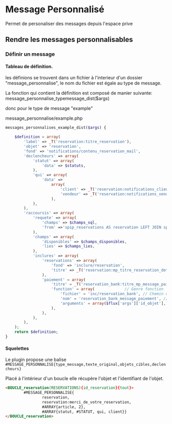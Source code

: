 # Message Personnalisé
Permet de personaliser des messages depuis l'espace prive

## Rendre les messages personnalisables


### Définir un message


#### Tableau de définition.

les définions se trouvent dans un fichier à l'interieur d'un dossier "message_personnalise", le nom du fichier est égale au type de message.

La fonction qui contient la définition est composé de manier suivante: message_personnalise_typemessage_dist($args)

donc pour le type de message "example"


message_personnalise/example.php

``` php
messages_personnalises_example_dist($args) {

	$definition = array(
		'label' => _T('reservation:titre_reservation'),
		'objet' => 'reservation',
		'fond' => 'notifications/contenu_reservation_mail',
		'declencheurs' => array(
			'statut' => array(
				'data' => $statuts,
			),
			'qui' => array(
				'data' =>
					array(
						'client' => _T('reservation:notifications_client_label'),
						'vendeur' => _T('reservation:notifications_vendeur_label'),
					),
			),
		),
		'raccoursis' => array(
			'requete' => array(
				'champs' => $champs_sql,
				'from' =>'spip_reservations AS reservation LEFT JOIN spip_auteurs AS auteur USING(id_auteur)'
			),
			'champs' => array(
				'disponibles' => $champs_disponibles,
				'lies' => $champs_lies,
			),
			'inclures' => array(
				'reservations' => array(
					'fond' => 'inclure/reservation',
					'titre' => _T('reservation:mp_titre_reservation_details'),
				),
				'paiement' = array(
					'titre' = _T('reservation_bank:titre_mp_message_paiement'),
					'function' = array(				// Genre fonction
						'fichier' = 'inc/reservation_bank', // Chemin du fichier dans lequel se trouve la fonction.
						'nom' = 'reservation_bank_message_paiement', // Nom de la fonction
						'arguments' = array($flux['args']['id_objet'], $flux['args']['qui']), // Tableau d'éventuueles arguments
					),
				),
			),
		),
	);
	return $definition;
}
```


#### Squelettes

Le plugin propose une balise `#MESSAGE_PERSONNALISE{type_message,texte_original,objets_cibles,declencheurs} `

Placé à l'intérieur d'un boucle elle récupère l'objet et l'identifiant de l'objet.

``` html
<BOUCLE_reservation(RESERVATIONS){id_reservation}{tout}>
		#MESSAGE_PERSONNALISE{
				reservation,
				reservation:merci_de_votre_reservation,
				#ARRAY{article, 2},
				#ARRAY{statut, #STATUT, qui, client}}
</BOUCLE_reservation>
```